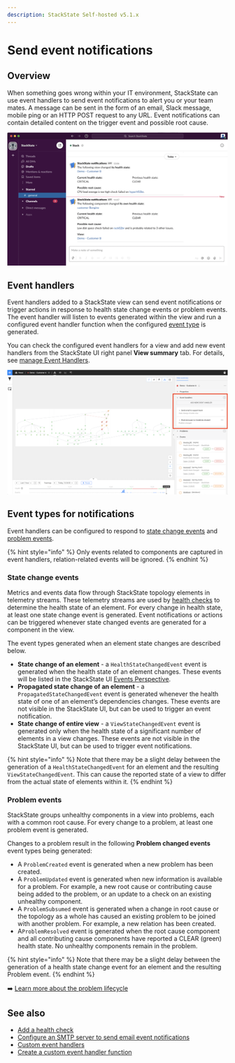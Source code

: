```yaml
---
description: StackState Self-hosted v5.1.x 
---
```


# Send event notifications

## Overview

When something goes wrong within your IT environment, StackState can use event handlers to send event notifications to alert you or your team mates. A message can be sent in the form of an email, Slack message, mobile ping or an HTTP POST request to any URL. Event notifications can contain detailed content on the trigger event and possible root cause. 

![StackState event notification in Slack with possible root cause information](../../.gitbook/assets/slack_alert.png)

## Event handlers

Event handlers added to a StackState view can send event notifications or trigger actions in response to health state change events or problem events. The event handler will listen to events generated within the view and run a configured event handler function when the configured [event type](#event-types-for-notifications) is generated.

You can check the configured event handlers for a view and add new event handlers from the StackState UI right panel **View summary** tab. For details, see [manage Event Handlers](/use/events/manage-event-handlers.md).

![Event handlers](/.gitbook/assets/v51_configured_event_handlers.png)

## Event types for notifications

Event handlers can be configured to respond to [state change events](event-notifications.md#state-change-events) and [problem events](event-notifications.md#problem-events).

{% hint style="info" %}
Only events related to components are captured in event handlers, relation-related events will be ignored.
{% endhint %}

### State change events

Metrics and events data flow through StackState topology elements in telemetry streams. These telemetry streams are used by [health checks](../checks-and-monitors/add-a-health-check.md) to determine the health state of an element. For every change in health state, at least one state change event is generated. Event notifications or actions can be triggered whenever state changed events are generated for a component in the view.

The event types generated when an element state changes are described below.

* **State change of an element** - a `HealthStateChangedEvent` event is generated when the health state of an element changes. These events will be listed in the StackState UI [Events Perspective](../stackstate-ui/perspectives/events_perspective.md).
* **Propagated state change of an element** - a `PropagatedStateChangedEvent` event is generated whenever the health state of one of an element’s dependencies changes. These events are not visible in the StackState UI, but can be used to trigger an event notification.
* **State change of entire view** - a `ViewStateChangedEvent` event is generated only when the health state of a significant number of elements in a view changes. These events are not visible in the StackState UI, but can be used to trigger event notifications. 

{% hint style="info" %}
Note that there may be a slight delay between the generation of a `HealthStateChangedEvent` for an element and the resulting `ViewStateChangedEvent`. This can cause the reported state of a view to differ from the actual state of elements within it.
{% endhint %}

### Problem events

StackState groups unhealthy components in a view into problems, each with a common root cause. For every change to a problem, at least one problem event is generated.

Changes to a problem result in the following **Problem changed events** event types being generated:

* A `ProblemCreated` event is generated when a new problem has been created.
* A `ProblemUpdated` event is generated when new information is available for a problem. For example, a new root cause or contributing cause being added to the problem, or an update to a check on an existing unhealthy component.
* A `ProblemSubsumed` event is generated when a change in root cause or the topology as a whole has caused an existing problem to be joined with another problem. For example, a new relation has been created. 
* A`ProblemResolved` event is generated when the root cause component and all contributing cause components have reported a CLEAR \(green\) health state. No unhealthy components remain in the problem. 

{% hint style="info" %}
Note that there may be a slight delay between the generation of a health state change event for an element and the resulting Problem event.
{% endhint %}

➡️ [Learn more about the problem lifecycle](/use/problem-analysis/problem-lifecycle.md)

## See also

* [Add a health check](../checks-and-monitors/add-a-health-check.md)
* [Configure an SMTP server to send email event notifications](../../configure/topology/configure-email-event-notifications.md "StackState Self-Hosted only")
* [Custom event handlers](../../develop/developer-guides/custom-functions/event-handler-functions.md "StackState Self-Hosted only")
* [Create a custom event handler function](../../develop/developer-guides/custom-functions/event-handler-functions.md "StackState Self-Hosted only")
